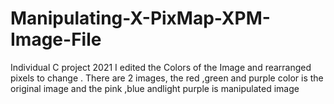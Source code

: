 # Manipulating-X-PixMap-XPM-Image-File
Individual C project 2021
I edited the Colors of the Image and rearranged pixels to change . There are 2 images, the red ,green and purple color is the original image and the  pink ,blue andlight purple is manipulated image
